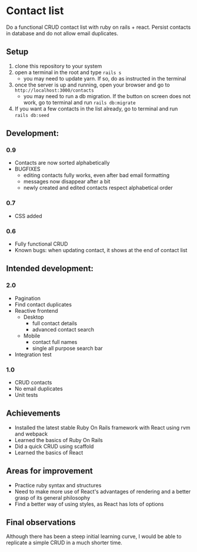 # Contact list

Do a functional CRUD contact list with ruby on rails + react.
Persist contacts in database and do not allow email duplicates.

## Setup
1. clone this repository to your system
2. open a terminal in the root and type `rails s`
    * you may need to update yarn. If so, do as instructed in the terminal
4. once the server is up and running, open your browser and go to `http://localhost:3000/contacts`
    * you may need to run a db migration. If the button on screen does not work, go to terminal and run `rails db:migrate`
5. If you want a few contacts in the list already, go to terminal and run `rails db:seed` 

## Development:

### 0.9
* Contacts are now sorted alphabetically
* BUGFIXES
    * editing contacts fully works, even after bad email formatting
    * messages now disappear after a bit
    * newly created and edited contacts respect alphabetical order

### 0.7
* CSS added

### 0.6
* Fully functional CRUD
* Known bugs: when updating contact, it shows at the end of contact list

## Intended development:

### 2.0
* Pagination
* Find contact duplicates
* Reactive frontend
    * Desktop
        * full contact details
        * advanced contact search
    * Mobile
        * contact full names
        * single all purpose search bar
* Integration test

### 1.0
* CRUD contacts
* No email duplicates
* Unit tests

## Achievements
* Installed the latest stable Ruby On Rails framework with React using rvm and webpack
* Learned the basics of Ruby On Rails
* Did a quick CRUD using scaffold
* Learned the basics of React

## Areas for improvement
* Practice ruby syntax and structures
* Need to make more use of React's advantages of rendering and a better grasp of its general philosophy
* Find a better way of using styles, as React has lots of options

## Final observations
Although there has been a steep initial learning curve, I would be able to replicate a simple CRUD in a much shorter time.

